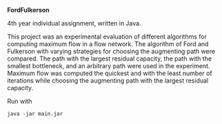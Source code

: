 **FordFulkerson**

4th year individual assignment, written in Java.

This project was an experimental evaluation of different algorithms for computing maximum flow in a flow network. The algorithm of Ford and Fulkerson with varying strategies for choosing the augmenting path were compared. The path with the largest residual capacity, the path with the smallest bottleneck, and an arbitrary path were used in the experiment. Maximum flow was computed the quickest and with the least number of iterations while choosing the augmenting path with the largest residual capacity.

Run with 

```
java -jar main.jar
```
